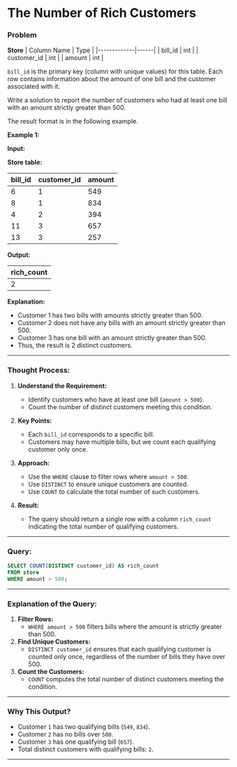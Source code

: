 # The Number of Rich Customers
### Problem

**Store**
| Column Name | Type |
|-------------|------|
| bill_id     | int  |
| customer_id | int  |
| amount      | int  |

`bill_id` is the primary key (column with unique values) for this table. Each row contains information about the amount of one bill and the customer associated with it.

Write a solution to report the number of customers who had at least one bill with an amount strictly greater than 500.

The result format is in the following example.

**Example 1:**

**Input:**

**Store table:**

| bill_id | customer_id | amount |
|---------|-------------|--------|
| 6       | 1           | 549    |
| 8       | 1           | 834    |
| 4       | 2           | 394    |
| 11      | 3           | 657    |
| 13      | 3           | 257    |

**Output:**

| rich_count |
|------------|
| 2          |

**Explanation:**
- Customer 1 has two bills with amounts strictly greater than 500.
- Customer 2 does not have any bills with an amount strictly greater than 500.
- Customer 3 has one bill with an amount strictly greater than 500.
- Thus, the result is 2 distinct customers.

---

### Thought Process:

1. **Understand the Requirement:**
   - Identify customers who have at least one bill (`amount > 500`).
   - Count the number of distinct customers meeting this condition.

2. **Key Points:**
   - Each `bill_id` corresponds to a specific bill.
   - Customers may have multiple bills, but we count each qualifying customer only once.

3. **Approach:**
   - Use the `WHERE` clause to filter rows where `amount > 500`.
   - Use `DISTINCT` to ensure unique customers are counted.
   - Use `COUNT` to calculate the total number of such customers.

4. **Result:**
   - The query should return a single row with a column `rich_count` indicating the total number of qualifying customers.

---

### Query:

```sql
SELECT COUNT(DISTINCT customer_id) AS rich_count
FROM store
WHERE amount > 500;
```

---

### Explanation of the Query:

1. **Filter Rows:**
   - `WHERE amount > 500` filters bills where the amount is strictly greater than 500.
2. **Find Unique Customers:**
   - `DISTINCT customer_id` ensures that each qualifying customer is counted only once, regardless of the number of bills they have over 500.
3. **Count the Customers:**
   - `COUNT` computes the total number of distinct customers meeting the condition.

---

### Why This Output?

- Customer `1` has two qualifying bills (`549`, `834`).
- Customer `2` has no bills over `500`.
- Customer `3` has one qualifying bill (`657`).
- Total distinct customers with qualifying bills: `2`.

---
